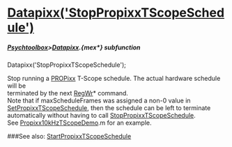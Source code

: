# [Datapixx('StopPropixxTScopeSchedule')](Datapixx-StopPropixxTScopeSchedule) 
##### [Psychtoolbox](Psychtoolbox)>[Datapixx](Datapixx).{mex*} subfunction

Datapixx('StopPropixxTScopeSchedule');

Stop running a [PROPixx](PROPixx) T-Scope schedule. The actual hardware schedule will be  
terminated by the next [RegWr](RegWr)\* command.  
Note that if maxScheduleFrames was assigned a non-0 value in  
[SetPropixxTScopeSchedule](SetPropixxTScopeSchedule), then the schedule can be left to terminate  
automatically without having to call [StopPropixxTScopeSchedule](StopPropixxTScopeSchedule).  
See [Propixx10kHzTScopeDemo](Propixx10kHzTScopeDemo).m for an example.  
  


###See also:
[StartPropixxTScopeSchedule](Datapixx-StartPropixxTScopeSchedule)

